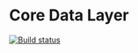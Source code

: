 # Core Data Layer

[![Build status](https://ci.appveyor.com/api/projects/status/a5b7y1sywljaeg2t/branch/master?svg=true)](https://ci.appveyor.com/project/callumevans/coredatalayer/branch/master)
